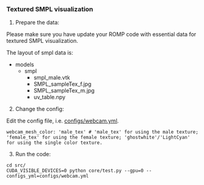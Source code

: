 ### Textured SMPL visualization

1. Prepare the data:

Please make sure you have update your ROMP code with essential data for textured SMPL visualization.

The layout of smpl data is:
- models
  - smpl
    - smpl_male.vtk
    - SMPL_sampleTex_f.jpg
    - SMPL_sampleTex_m.jpg
    - uv_table.npy

2. Change the config:

Edit the config file, i.e. [configs/webcam.yml](../src/configs/webcam.yml).

```
webcam_mesh_color: 'male_tex' # 'male_tex' for using the male texture; 'female_tex' for using the female texture; 'ghostwhite'/'LightCyan' for using the single color texture.
```

3. Run the code:

```
cd src/
CUDA_VISIBLE_DEVICES=0 python core/test.py --gpu=0 --configs_yml=configs/webcam.yml
```
